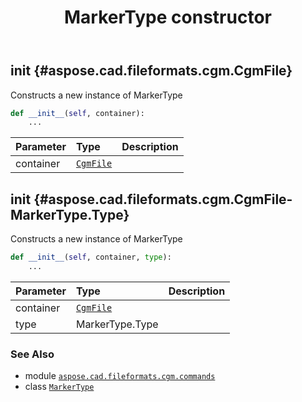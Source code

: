 ﻿---
title: MarkerType constructor
second_title: Aspose.CAD for Python via .NET API References
description: 
type: docs
weight: 10
url: /python-net/aspose.cad.fileformats.cgm.commands/markertype/__init__/
is_root: false
---

## __init__ {#aspose.cad.fileformats.cgm.CgmFile}

Constructs a new instance of MarkerType



```python
def __init__(self, container):
    ...
```


| Parameter | Type | Description |
| :- | :- | :- |
| container | [`CgmFile`](/cad/python-net/aspose.cad.fileformats.cgm/cgmfile) |  |


## __init__ {#aspose.cad.fileformats.cgm.CgmFile-MarkerType.Type}

Constructs a new instance of MarkerType



```python
def __init__(self, container, type):
    ...
```


| Parameter | Type | Description |
| :- | :- | :- |
| container | [`CgmFile`](/cad/python-net/aspose.cad.fileformats.cgm/cgmfile) |  |
| type | MarkerType.Type |  |



### See Also
* module [`aspose.cad.fileformats.cgm.commands`](../../)
* class [`MarkerType`](/cad/python-net/aspose.cad.fileformats.cgm.commands/markertype)
